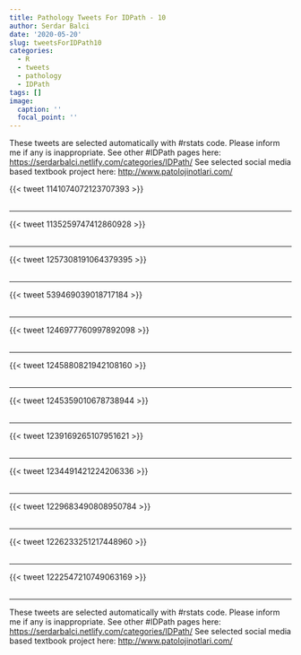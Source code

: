 ```yaml
---
title: Pathology Tweets For IDPath - 10
author: Serdar Balci
date: '2020-05-20'
slug: tweetsForIDPath10
categories:
  - R
  - tweets
  - pathology
  - IDPath
tags: []
image:
  caption: ''
  focal_point: ''
---
```



These tweets are selected automatically with #rstats code. Please inform me if any is inappropriate.
See other #IDPath pages here: https://serdarbalci.netlify.com/categories/IDPath/ 
See selected social media based textbook project here: http://www.patolojinotlari.com/

{{< tweet 1141074072123707393 >}}
<br>
<br>
<hr>
{{< tweet 1135259747412860928 >}}
<br>
<br>
<hr>
{{< tweet 1257308191064379395 >}}
<br>
<br>
<hr>
{{< tweet 539469039018717184 >}}
<br>
<br>
<hr>
{{< tweet 1246977760997892098 >}}
<br>
<br>
<hr>
{{< tweet 1245880821942108160 >}}
<br>
<br>
<hr>
{{< tweet 1245359010678738944 >}}
<br>
<br>
<hr>
{{< tweet 1239169265107951621 >}}
<br>
<br>
<hr>
{{< tweet 1234491421224206336 >}}
<br>
<br>
<hr>
{{< tweet 1229683490808950784 >}}
<br>
<br>
<hr>
{{< tweet 1226233251217448960 >}}
<br>
<br>
<hr>
{{< tweet 1222547210749063169 >}}
<br>
<br>
<hr>


These tweets are selected automatically with #rstats code. Please inform me if any is inappropriate.
See other #IDPath pages here: https://serdarbalci.netlify.com/categories/IDPath/ 
See selected social media based textbook project here: http://www.patolojinotlari.com/
